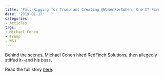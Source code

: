 ```yaml
---
title: 'Poll-Rigging for Trump and Creating @WomenForCohen: One IT Firm''s Work Order'
date: '2019-01-17'
categories:
- Articles
tags:
- Michael Cohen
- Trump
- WSJ
---
```

Behind the scenes, Michael Cohen hired RedFinch Solutions, then allegedly stiffed it--and his boss.

Read the full story [here](https://www.wsj.com/articles/poll-rigging-for-trump-and-creating-womenforcohen-one-it-firms-work-order-11547722801?mod=e2tw).